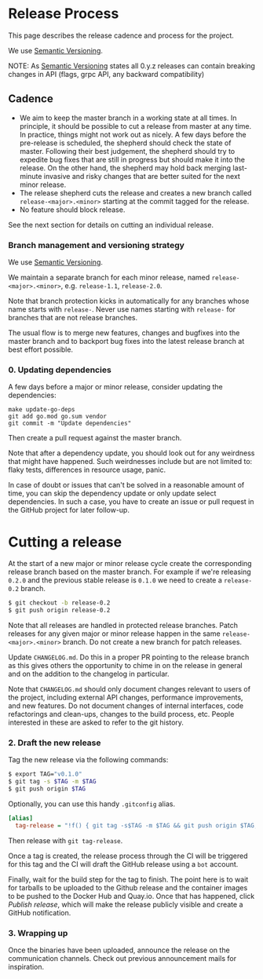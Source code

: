 # Release Process

This page describes the release cadence and process for the project.

We use [Semantic Versioning](http://semver.org/).

NOTE: As [Semantic Versioning](http://semver.org/spec/v2.0.0.html) states all 0.y.z releases can contain breaking changes in API (flags, grpc API, any backward compatibility)

## Cadence

* We aim to keep the master branch in a working state at all times. In principle, it should be possible to cut a release from master at any time. In practice, things might not work out as nicely. A few days before the pre-release is scheduled, the shepherd should check the state of master. Following their best judgement, the shepherd should try to expedite bug fixes that are still in progress but should make it into the release. On the other hand, the shepherd may hold back merging last-minute invasive and risky changes that are better suited for the next minor release.
* The release shepherd cuts the release and creates a new branch called  `release-<major>.<minor>` starting at the commit tagged for the release.
* No feature should block release.

See the next section for details on cutting an individual release.

### Branch management and versioning strategy

We use [Semantic Versioning](https://semver.org/).

We maintain a separate branch for each minor release, named `release-<major>.<minor>`, e.g. `release-1.1`, `release-2.0`.

Note that branch protection kicks in automatically for any branches whose name starts with `release-`. Never use names starting with `release-` for branches that are not release branches.

The usual flow is to merge new features, changes and bugfixes into the master branch and to backport bug fixes into the latest release branch at best effort possible.


### 0. Updating dependencies

A few days before a major or minor release, consider updating the dependencies:

```
make update-go-deps
git add go.mod go.sum vendor
git commit -m "Update dependencies"
```

Then create a pull request against the master branch.

Note that after a dependency update, you should look out for any weirdness that
might have happened. Such weirdnesses include but are not limited to: flaky
tests, differences in resource usage, panic.

In case of doubt or issues that can't be solved in a reasonable amount of time,
you can skip the dependency update or only update select dependencies. In such a
case, you have to create an issue or pull request in the GitHub project for
later follow-up.

# Cutting a release

At the start of a new major or minor release cycle create the corresponding release branch based on the master branch. For example if we're releasing `0.2.0` and the previous stable release is `0.1.0` we need to create a `release-0.2` branch. 

```bash
$ git checkout -b release-0.2
$ git push origin release-0.2
```

Note that all releases are handled in protected release branches. Patch releases for any given major or minor release happen in the same `release-<major>.<minor>` branch. Do not create a new branch for patch releases. 

Update `CHANGELOG.md`. Do this in a proper PR pointing to the release branch as this gives others the opportunity to chime in on the release in general and on the addition to the changelog in particular.

Note that `CHANGELOG.md` should only document changes relevant to users of the project, including external API changes, performance improvements, and new features. Do not document changes of internal interfaces, code refactorings and clean-ups, changes to the build process, etc. People interested in these are asked to refer to the git history.

### 2. Draft the new release

Tag the new release via the following commands:

```bash
$ export TAG="v0.1.0"
$ git tag -s $TAG -m $TAG
$ git push origin $TAG
```

Optionally, you can use this handy `.gitconfig` alias.

```ini
[alias]
  tag-release = "!f() { git tag -s$TAG -m $TAG && git push origin $TAG; }; f"
```

Then release with `git tag-release`.

Once a tag is created, the release process through the CI will be triggered for this tag and the CI will draft the GitHub release using a `bot` account.

Finally, wait for the build step for the tag to finish. The point here is to wait for tarballs to be uploaded to the Github release and the container images to be pushed to the Docker Hub and Quay.io. Once that has happened, click _Publish release_, which will make the release publicly visible and create a GitHub notification.

### 3. Wrapping up

Once the binaries have been uploaded, announce the release on the communication channels. Check out previous announcement mails for inspiration.
